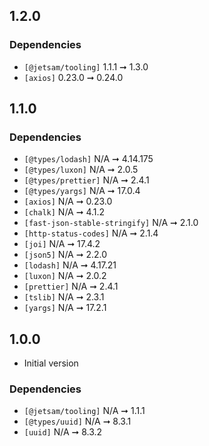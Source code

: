 ## 1.2.0

### Dependencies

- `[@jetsam/tooling]` 1.1.1 ➞ 1.3.0
- `[axios]` 0.23.0 ➞ 0.24.0

## 1.1.0

### Dependencies

- `[@types/lodash]` N/A ➞ 4.14.175
- `[@types/luxon]` N/A ➞ 2.0.5
- `[@types/prettier]` N/A ➞ 2.4.1
- `[@types/yargs]` N/A ➞ 17.0.4
- `[axios]` N/A ➞ 0.23.0
- `[chalk]` N/A ➞ 4.1.2
- `[fast-json-stable-stringify]` N/A ➞ 2.1.0
- `[http-status-codes]` N/A ➞ 2.1.4
- `[joi]` N/A ➞ 17.4.2
- `[json5]` N/A ➞ 2.2.0
- `[lodash]` N/A ➞ 4.17.21
- `[luxon]` N/A ➞ 2.0.2
- `[prettier]` N/A ➞ 2.4.1
- `[tslib]` N/A ➞ 2.3.1
- `[yargs]` N/A ➞ 17.2.1

## 1.0.0

- Initial version

### Dependencies

- `[@jetsam/tooling]` N/A ➞ 1.1.1
- `[@types/uuid]` N/A ➞ 8.3.1
- `[uuid]` N/A ➞ 8.3.2
